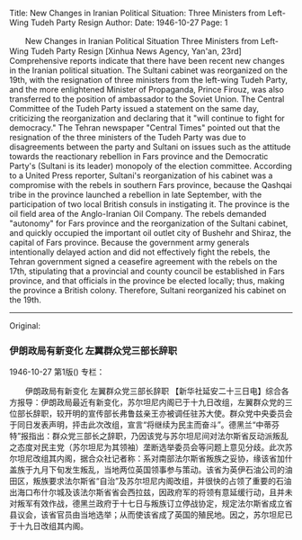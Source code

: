Title: New Changes in Iranian Political Situation: Three Ministers from Left-Wing Tudeh Party Resign
Author:
Date: 1946-10-27
Page: 1

　　New Changes in Iranian Political Situation
    Three Ministers from Left-Wing Tudeh Party Resign
    [Xinhua News Agency, Yan'an, 23rd] Comprehensive reports indicate that there have been recent new changes in the Iranian political situation. The Sultani cabinet was reorganized on the 19th, with the resignation of three ministers from the left-wing Tudeh Party, and the more enlightened Minister of Propaganda, Prince Firouz, was also transferred to the position of ambassador to the Soviet Union. The Central Committee of the Tudeh Party issued a statement on the same day, criticizing the reorganization and declaring that it "will continue to fight for democracy." The Tehran newspaper "Central Times" pointed out that the resignation of the three ministers of the Tudeh Party was due to disagreements between the party and Sultani on issues such as the attitude towards the reactionary rebellion in Fars province and the Democratic Party's (Sultani is its leader) monopoly of the election committee. According to a United Press reporter, Sultani's reorganization of his cabinet was a compromise with the rebels in southern Fars province, because the Qashqai tribe in the province launched a rebellion in late September, with the participation of two local British consuls in instigating it. The province is the oil field area of the Anglo-Iranian Oil Company. The rebels demanded "autonomy" for Fars province and the reorganization of the Sultani cabinet, and quickly occupied the important oil outlet city of Bushehr and Shiraz, the capital of Fars province. Because the government army generals intentionally delayed action and did not effectively fight the rebels, the Tehran government signed a ceasefire agreement with the rebels on the 17th, stipulating that a provincial and county council be established in Fars province, and that officials in the province be elected locally; thus, making the province a British colony. Therefore, Sultani reorganized his cabinet on the 19th.



<hr /> 

Original: 


### 伊朗政局有新变化  左翼群众党三部长辞职

1946-10-27
第1版()
专栏：

　　伊朗政局有新变化
    左翼群众党三部长辞职
    【新华社延安二十三日电】综合各方报导：伊朗政局最近有新变化，苏尔坦尼内阁已于十九日改组，左翼群众党的三位部长辞职，较开明的宣传部长弗鲁兹亲王亦被调任驻苏大使。群众党中央委员会于同日发表声明，抨击此次改组，宣言“将继续为民主而奋斗”。德黑兰“中蒂芬特”报指出：群众党三部长之辞职，乃因该党与苏尔坦尼间对法尔斯省反动派叛乱之态度对民主党（苏尔坦尼为其领袖）垄断选举委员会等问题上意见分歧。此次苏尔坦尼改组其内阁，据合众社记者称：系对南部法尔斯省叛族之妥协，缘该省加什盖族于九月下旬发生叛乱，当地两位英国领事参与策动。该省为英伊石油公司的油田区，叛族要求法尔斯省“自治”及苏尔坦尼内阁改组，并很快的占领了重要的石油出海口布什尔城及该法尔斯省省会西拉兹，因政府军的将领有意延缓行动，且并未对叛军有效作战，德黑兰政府于十七日与叛族订立停战协定，规定法尔斯省成立省县议会，该省官员由当地选举；从而使该省成了英国的殖民地。因之，苏尔坦尼已于十九日改组其内阁。
